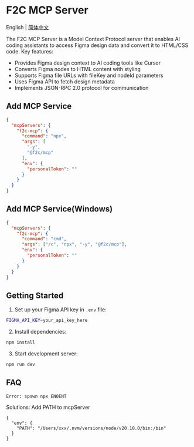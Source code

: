 # F2C MCP Server

English | [简体中文](./README-zh-CN.md) 

The F2C MCP Server is a Model Context Protocol server that enables AI coding assistants to access Figma design data and convert it to HTML/CSS code. Key features:

- Provides Figma design context to AI coding tools like Cursor
- Converts Figma nodes to HTML content with styling
- Supports Figma file URLs with fileKey and nodeId parameters
- Uses Figma API to fetch design metadata
- Implements JSON-RPC 2.0 protocol for communication

## Add MCP Service
```json
{
  "mcpServers": {
    "f2c-mcp": {
      "command": "npx",
      "args": [
        "-y",
        "@f2c/mcp"
      ],
      "env": {
        "personalToken": ""
      }
    }
  }
}
```

## Add MCP Service(Windows)
```json
{
  "mcpServers": {
    "f2c-mcp": {
      "command": "cmd",
      "args": ["/c", "npx", "-y", "@f2c/mcp"],
      "env": {
        "personalToken": ""
      }
    }
  }
}
```

## Getting Started

1. Set up your Figma API key in `.env` file:
```bash
FIGMA_API_KEY=your_api_key_here
```

2. Install dependencies:
```bash
npm install
 ```

3. Start development server:
```bash
npm run dev
 ```

## FAQ
 ```
Error: spawn npx ENOENT
```
Solutions: Add PATH to mcpServer
```
{
  "env": {
    "PATH": "/Users/xxx/.nvm/versions/node/v20.10.0/bin:/bin"
  }
}
```